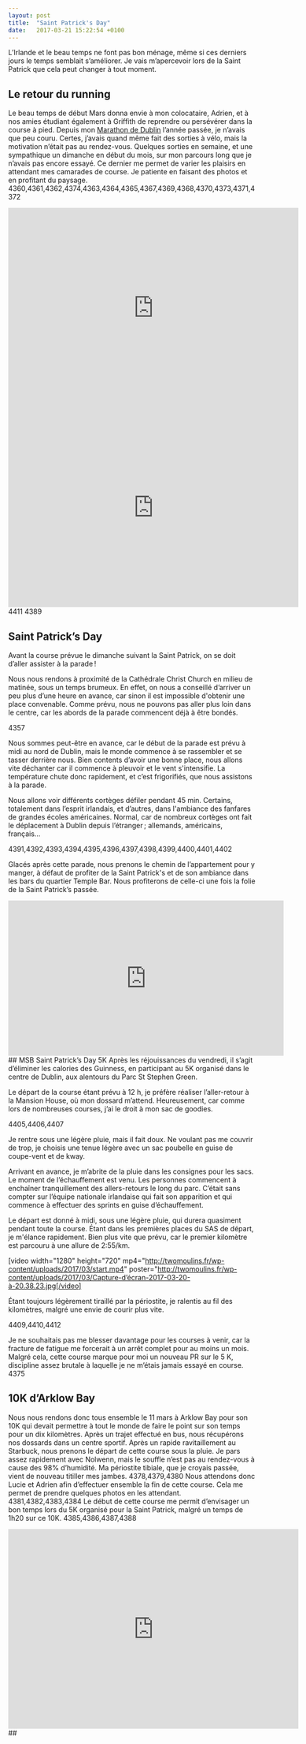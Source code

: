 ```yaml
---
layout: post
title:  "Saint Patrick's Day"
date:   2017-03-21 15:22:54 +0100
---
```

L’Irlande et le beau temps ne font pas bon ménage, même si ces derniers jours le temps semblait s’améliorer.
Je vais m’apercevoir lors de la Saint Patrick que cela peut changer à tout moment.
## Le retour du running
Le beau temps de début Mars donna envie à mon colocataire, Adrien, et à nos amies étudiant également à Griffith de reprendre ou persévérer dans la course à pied.
Depuis mon <a href="http://twomoulins.fr/voyages/marathon-de-dublin-2016">Marathon de Dublin</a> l’année passée, je n’avais que peu couru. Certes, j’avais quand même fait des sorties à vélo, mais la motivation n’était pas au rendez-vous.
Quelques sorties en semaine, et une sympathique un dimanche en début du mois, sur mon parcours long que je n’avais pas encore essayé.
Ce dernier me permet de varier les plaisirs en attendant mes camarades de course. Je patiente en faisant des photos et en profitant du paysage.
4360,4361,4362,4374,4363,4364,4365,4367,4369,4368,4370,4373,4371,4372

<center><iframe src="https://www.strava.com/activities/888650565/embed/9bdf16e21dbd17eedc1e8148ecc9894ec73a0feb" width="590" height="405" frameborder="0" scrolling="no"></iframe></center>
<center><iframe src="https://www.strava.com/activities/906119528/embed/1c7a7d05e074c33018d355ca02fad275c119fa67" width="590" height="405" frameborder="0" scrolling="no"></iframe></center>
4411
4389

## Saint Patrick’s Day
Avant la course prévue le dimanche suivant la Saint Patrick, on se doit d’aller assister à la parade !

Nous nous rendons à proximité de la Cathédrale Christ Church en milieu de matinée, sous un temps brumeux.
En effet, on nous a conseillé d’arriver un peu plus d’une heure en avance, car sinon il est impossible d'obtenir une place convenable.
Comme prévu, nous ne pouvons pas aller plus loin dans le centre, car les abords de la parade commencent déjà à être bondés.

4357

Nous sommes peut-être en avance, car le début de la parade est prévu à midi au nord de Dublin, mais le monde commence à se rassembler et se tasser derrière nous. Bien contents d’avoir une bonne place, nous allons vite déchanter car il commence à pleuvoir et le vent s'intensifie.
La température chute donc rapidement, et c’est frigorifiés, que nous assistons à la parade.

Nous allons voir différents cortèges défiler pendant 45 min. Certains, totalement dans l’esprit irlandais, et d’autres, dans l'ambiance des fanfares de grandes écoles américaines.
Normal, car de nombreux cortèges ont fait le déplacement à Dublin depuis l’étranger ; allemands, américains, français…

4391,4392,4393,4394,4395,4396,4397,4398,4399,4400,4401,4402

Glacés après cette parade, nous prenons le chemin de l’appartement pour y manger, à défaut de profiter de la Saint Patrick's et de son ambiance dans les bars du quartier Temple Bar. Nous profiterons de celle-ci une fois la folie de la Saint Patrick’s passée.

<center><iframe src="https://www.youtube.com/embed/f282k8x4dqM" width="560" height="315" frameborder="0" allowfullscreen="allowfullscreen"></iframe></center>
## MSB Saint Patrick’s Day 5K
Après les réjouissances du vendredi, il s’agit d’éliminer les calories des Guinness, en participant au 5K organisé dans le centre de Dublin, aux alentours du Parc St Stephen Green.

Le départ de la course étant prévu à 12 h, je préfère réaliser l’aller-retour à la Mansion House, où mon dossard m’attend.
Heureusement, car comme lors de nombreuses  courses, j’ai le droit à mon sac de goodies.

4405,4406,4407

Je rentre sous une légère pluie, mais il fait doux.
Ne voulant pas me couvrir de trop, je choisis une tenue légère avec un sac poubelle en guise de coupe-vent et de kway.

Arrivant en avance, je m’abrite de la pluie dans les consignes pour les sacs.
Le moment de l’échauffement est venu. Les personnes commencent à enchaîner tranquillement des allers-retours le long du parc.
C’était sans compter sur l’équipe nationale irlandaise qui fait son apparition et qui commence à effectuer des sprints en guise d’échauffement.

Le départ est donné à midi, sous une légère pluie, qui durera quasiment pendant toute la course.
Étant dans les premières places du SAS de départ, je m'élance rapidement. Bien plus vite que prévu, car le premier kilomètre est parcouru à une allure de 2:55/km.

[video width="1280" height="720" mp4="http://twomoulins.fr/wp-content/uploads/2017/03/start.mp4" poster="http://twomoulins.fr/wp-content/uploads/2017/03/Capture-d’écran-2017-03-20-à-20.38.23.jpg[/video]



Étant toujours légèrement tiraillé par la périostite, je ralentis au fil des kilomètres, malgré une envie de courir plus vite.

4409,4410,4412

Je ne souhaitais pas me blesser davantage pour les courses à venir, car la fracture de fatigue me forcerait à un arrêt complet pour au moins un mois.
Malgré cela, cette course marque pour moi un nouveau PR sur le 5 K, discipline assez brutale à laquelle je ne m’étais jamais essayé en course.
4375
## 10K d’Arklow Bay
Nous nous rendons donc tous ensemble le 11 mars à Arklow Bay pour son 10K qui devait permettre à tout le monde de faire le point sur son temps pour un dix kilomètres.
Après un trajet effectué en bus, nous récupérons nos dossards dans un centre sportif. Après un rapide ravitaillement au Starbuck, nous prenons le départ de cette course sous la pluie.
Je pars assez rapidement avec Nolwenn, mais le souffle n’est pas au rendez-vous à cause des 98% d’humidité. Ma périostite tibiale, que je croyais passée, vient de nouveau titiller mes jambes.
4378,4379,4380
Nous attendons donc Lucie et Adrien afin d’effectuer ensemble la fin de cette course. Cela me permet de prendre quelques photos en les attendant.
4381,4382,4383,4384
Le début de cette course me permit d’envisager un bon temps lors du 5K organisé pour la Saint Patrick, malgré un temps de 1h20 sur ce 10K.
4385,4386,4387,4388

<center><iframe src="https://www.strava.com/activities/895874768/embed/8d223387ce529fcd18704bb3643af73e3485aefb" width="590" height="405" frameborder="0" scrolling="no" data-mce-fragment="1"></iframe></center>
## 